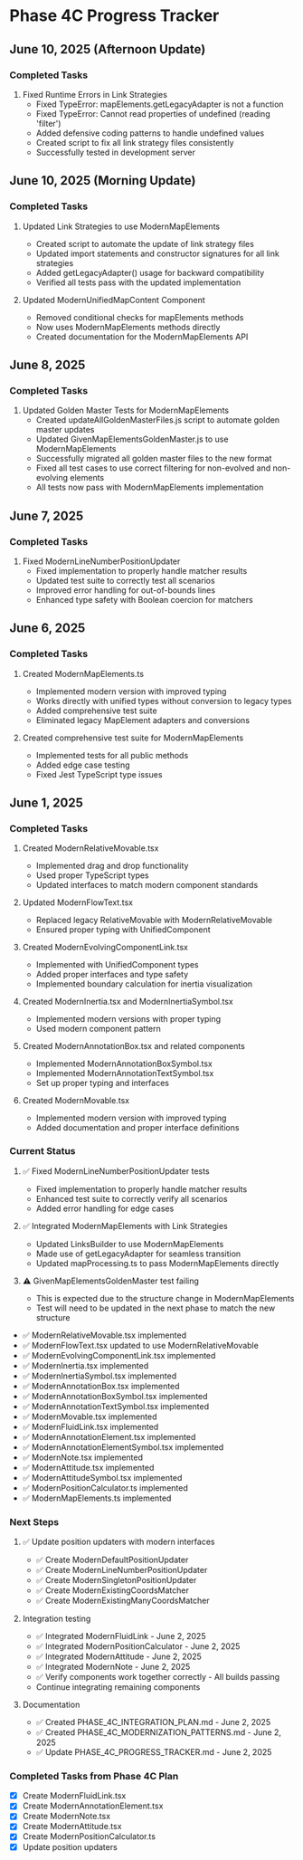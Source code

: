 # Phase 4C Progress Tracker

## June 10, 2025 (Afternoon Update)

### Completed Tasks

1. Fixed Runtime Errors in Link Strategies
   - Fixed TypeError: mapElements.getLegacyAdapter is not a function
   - Fixed TypeError: Cannot read properties of undefined (reading 'filter')
   - Added defensive coding patterns to handle undefined values
   - Created script to fix all link strategy files consistently
   - Successfully tested in development server

## June 10, 2025 (Morning Update)

### Completed Tasks

1. Updated Link Strategies to use ModernMapElements
   - Created script to automate the update of link strategy files
   - Updated import statements and constructor signatures for all link strategies
   - Added getLegacyAdapter() usage for backward compatibility
   - Verified all tests pass with the updated implementation

2. Updated ModernUnifiedMapContent Component
   - Removed conditional checks for mapElements methods
   - Now uses ModernMapElements methods directly
   - Created documentation for the ModernMapElements API

## June 8, 2025

### Completed Tasks

1. Updated Golden Master Tests for ModernMapElements
   - Created updateAllGoldenMasterFiles.js script to automate golden master updates
   - Updated GivenMapElementsGoldenMaster.js to use ModernMapElements
   - Successfully migrated all golden master files to the new format
   - Fixed all test cases to use correct filtering for non-evolved and non-evolving elements
   - All tests now pass with ModernMapElements implementation

## June 7, 2025

### Completed Tasks

1. Fixed ModernLineNumberPositionUpdater
   - Fixed implementation to properly handle matcher results
   - Updated test suite to correctly test all scenarios
   - Improved error handling for out-of-bounds lines
   - Enhanced type safety with Boolean coercion for matchers

## June 6, 2025

### Completed Tasks

1. Created ModernMapElements.ts
   - Implemented modern version with improved typing
   - Works directly with unified types without conversion to legacy types
   - Added comprehensive test suite
   - Eliminated legacy MapElement adapters and conversions

2. Created comprehensive test suite for ModernMapElements
   - Implemented tests for all public methods
   - Added edge case testing
   - Fixed Jest TypeScript type issues

## June 1, 2025

### Completed Tasks

1. Created ModernRelativeMovable.tsx
   - Implemented drag and drop functionality
   - Used proper TypeScript types
   - Updated interfaces to match modern component standards

2. Updated ModernFlowText.tsx
   - Replaced legacy RelativeMovable with ModernRelativeMovable
   - Ensured proper typing with UnifiedComponent

3. Created ModernEvolvingComponentLink.tsx
   - Implemented with UnifiedComponent types
   - Added proper interfaces and type safety
   - Implemented boundary calculation for inertia visualization

4. Created ModernInertia.tsx and ModernInertiaSymbol.tsx
   - Implemented modern versions with proper typing
   - Used modern component pattern

5. Created ModernAnnotationBox.tsx and related components
   - Implemented ModernAnnotationBoxSymbol.tsx
   - Implemented ModernAnnotationTextSymbol.tsx
   - Set up proper typing and interfaces

6. Created ModernMovable.tsx
   - Implemented modern version with improved typing
   - Added documentation and proper interface definitions

### Current Status

1. ✅ Fixed ModernLineNumberPositionUpdater tests
   - Fixed implementation to properly handle matcher results
   - Enhanced test suite to correctly verify all scenarios
   - Added error handling for edge cases

2. ✅ Integrated ModernMapElements with Link Strategies
   - Updated LinksBuilder to use ModernMapElements
   - Made use of getLegacyAdapter for seamless transition
   - Updated mapProcessing.ts to pass ModernMapElements directly

3. ⚠️ GivenMapElementsGoldenMaster test failing
   - This is expected due to the structure change in ModernMapElements
   - Test will need to be updated in the next phase to match the new structure

- ✅ ModernRelativeMovable.tsx implemented
- ✅ ModernFlowText.tsx updated to use ModernRelativeMovable
- ✅ ModernEvolvingComponentLink.tsx implemented
- ✅ ModernInertia.tsx implemented
- ✅ ModernInertiaSymbol.tsx implemented
- ✅ ModernAnnotationBox.tsx implemented
- ✅ ModernAnnotationBoxSymbol.tsx implemented
- ✅ ModernAnnotationTextSymbol.tsx implemented
- ✅ ModernMovable.tsx implemented
- ✅ ModernFluidLink.tsx implemented
- ✅ ModernAnnotationElement.tsx implemented
- ✅ ModernAnnotationElementSymbol.tsx implemented
- ✅ ModernNote.tsx implemented
- ✅ ModernAttitude.tsx implemented
- ✅ ModernAttitudeSymbol.tsx implemented
- ✅ ModernPositionCalculator.ts implemented
- ✅ ModernMapElements.ts implemented

### Next Steps

1. ✅ Update position updaters with modern interfaces
   - ✅ Create ModernDefaultPositionUpdater
   - ✅ Create ModernLineNumberPositionUpdater
   - ✅ Create ModernSingletonPositionUpdater
   - ✅ Create ModernExistingCoordsMatcher
   - ✅ Create ModernExistingManyCoordsMatcher

2. Integration testing
   - ✅ Integrated ModernFluidLink - June 2, 2025
   - ✅ Integrated ModernPositionCalculator - June 2, 2025
   - ✅ Integrated ModernAttitude - June 2, 2025
   - ✅ Integrated ModernNote - June 2, 2025
   - ✅ Verify components work together correctly - All builds passing
   - Continue integrating remaining components

3. Documentation
   - ✅ Created PHASE_4C_INTEGRATION_PLAN.md - June 2, 2025
   - ✅ Created PHASE_4C_MODERNIZATION_PATTERNS.md - June 2, 2025
   - ✅ Update PHASE_4C_PROGRESS_TRACKER.md - June 2, 2025

### Completed Tasks from Phase 4C Plan

- [x] Create ModernFluidLink.tsx
- [x] Create ModernAnnotationElement.tsx
- [x] Create ModernNote.tsx
- [x] Create ModernAttitude.tsx
- [x] Create ModernPositionCalculator.ts
- [x] Update position updaters
